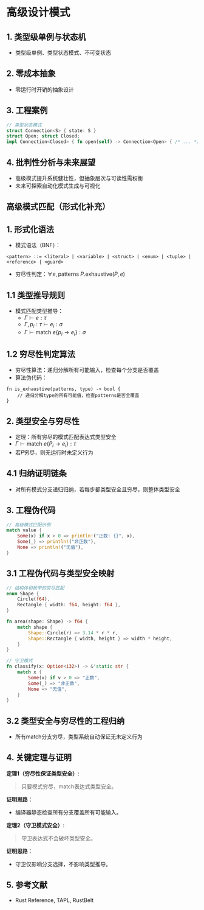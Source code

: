 # 高级设计模式

## 1. 类型级单例与状态机

- 类型级单例、类型状态模式、不可变状态

## 2. 零成本抽象

- 零运行时开销的抽象设计

## 3. 工程案例

```rust
// 类型状态模式
struct Connection<S> { state: S }
struct Open; struct Closed;
impl Connection<Closed> { fn open(self) -> Connection<Open> { /* ... */ } }
```

## 4. 批判性分析与未来展望

- 高级模式提升系统健壮性，但抽象层次与可读性需权衡
- 未来可探索自动化模式生成与可视化

## 高级模式匹配（形式化补充）

## 1. 形式化语法

- 模式语法（BNF）：

```text
<pattern> ::= <literal> | <variable> | <struct> | <enum> | <tuple> | <reference> | <guard>
```

- 穷尽性判定：$\forall e, \text{patterns } P. \text{exhaustive}(P, e)$

## 1.1 类型推导规则

- 模式匹配类型推导：
  - $\Gamma \vdash e: \tau$
  - $\Gamma, p_i: \tau \vdash e_i: \sigma$
  - $\Gamma \vdash \text{match } e \{ p_i \to e_i \}: \sigma$

## 1.2 穷尽性判定算法

- 穷尽性算法：递归分解所有可能输入，检查每个分支是否覆盖
- 算法伪代码：

```text
fn is_exhaustive(patterns, type) -> bool {
    // 递归分解type的所有可能值，检查patterns是否全覆盖
}
```

## 2. 类型安全与穷尽性

- 定理：所有穷尽的模式匹配表达式类型安全
- $\Gamma \vdash \text{match } e \{ P_i \to e_i \} : \tau$
- 若$P$穷尽，则无运行时未定义行为

## 4.1 归纳证明链条

- 对所有模式分支递归归纳，若每步都类型安全且穷尽，则整体类型安全

## 3. 工程伪代码

```rust
// 高级模式匹配示例
match value {
    Some(x) if x > 0 => println!("正数: {}", x),
    Some(_) => println!("非正数"),
    None => println!("无值"),
}
```

## 3.1 工程伪代码与类型安全映射

```rust
// 结构体和枚举的穷尽匹配
enum Shape {
    Circle(f64),
    Rectangle { width: f64, height: f64 },
}

fn area(shape: Shape) -> f64 {
    match shape {
        Shape::Circle(r) => 3.14 * r * r,
        Shape::Rectangle { width, height } => width * height,
    }
}

// 守卫模式
fn classify(x: Option<i32>) -> &'static str {
    match x {
        Some(v) if v > 0 => "正数",
        Some(_) => "非正数",
        None => "无值",
    }
}
```

## 3.2 类型安全与穷尽性的工程归纳

- 所有match分支穷尽，类型系统自动保证无未定义行为

## 4. 关键定理与证明

**定理1（穷尽性保证类型安全）**:
> 只要模式穷尽，match表达式类型安全。

**证明思路**：

- 编译器静态检查所有分支覆盖所有可能输入。

**定理2（守卫模式安全）**:
> 守卫表达式不会破坏类型安全。

**证明思路**：

- 守卫仅影响分支选择，不影响类型推导。

## 5. 参考文献

- Rust Reference, TAPL, RustBelt
